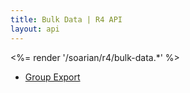 ```yaml
---
title: Bulk Data | R4 API
layout: api
---
```


<%= render '/soarian/r4/bulk-data.*' %>

* [Group Export](/soarian/r4/bulk-data/group-export/)